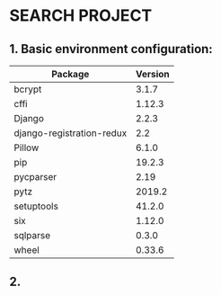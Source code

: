 # SEARCH PROJECT

## 1. Basic environment configuration:
| **Package**               | **Version**
|-------------------------  |-------
| bcrypt                    | 3.1.7  
| cffi                      | 1.12.3 
| Django                    | 2.2.3  
| django-registration-redux | 2.2    
| Pillow                    | 6.1.0  
| pip                       | 19.2.3 
| pycparser                 | 2.19   
| pytz                      | 2019.2 
| setuptools                | 41.2.0 
| six                       | 1.12.0 
| sqlparse                  | 0.3.0  
| wheel                     | 0.33.6 

## 2. 
